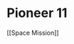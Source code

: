 # Pioneer 11

[[Space Mission]]

[//begin]: # "Autogenerated link references for markdown compatibility"
[space-mission]: space-mission "Space Mission"
[//end]: # "Autogenerated link references"